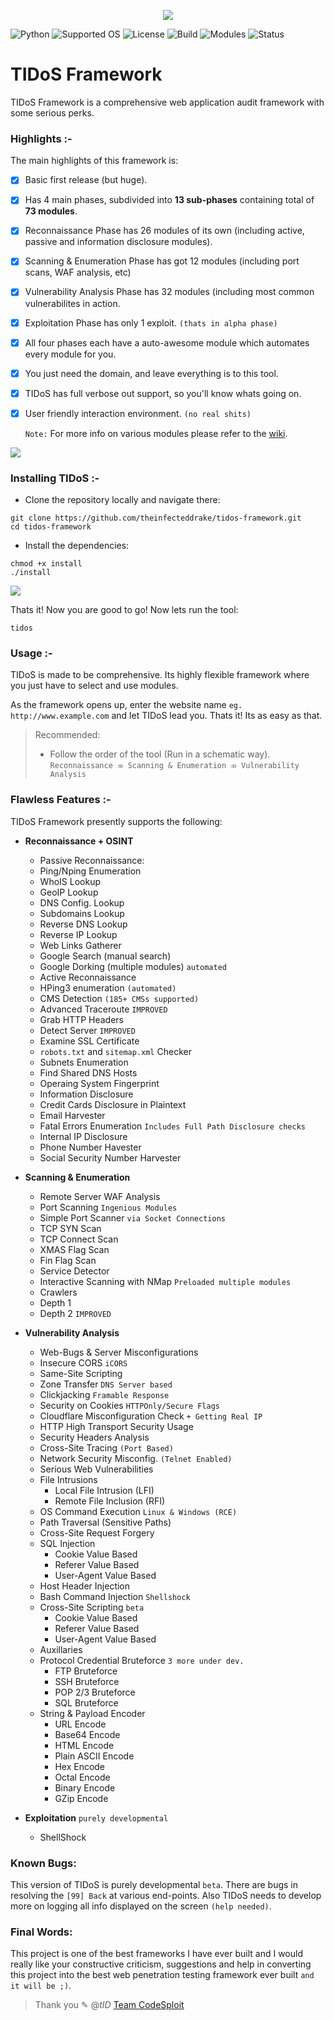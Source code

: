 <p align="middle"><img src='https://i.imgur.com/QAbaVdU.png' /></p>

![Python](https://img.shields.io/badge/Python-2.7-green.svg) ![Supported OS](https://img.shields.io/badge/Supported%20OS-Linux-yellow.svg) ![License](https://img.shields.io/badge/License-GPLv3-blue.svg) ![Build](https://img.shields.io/badge/Build-0049-red.svg) ![Modules](https://img.shields.io/badge/Modules-73-blue.svg) ![Status](https://img.shields.io/badge/Build%20Status-passing-green.svg)

# TIDoS Framework 
TIDoS Framework is a comprehensive web application audit framework with some serious perks.

### Highlights :-

The main highlights of this framework is:
- [x] Basic first release (but huge).
- [x] Has 4 main phases, subdivided into __13 sub-phases__ containing total of __73 modules__.
- [x] Reconnaissance Phase has 26 modules of its own (including active, passive and information disclosure modules).
- [x] Scanning & Enumeration Phase has got 12 modules (including port scans, WAF analysis, etc)
- [x] Vulnerability Analysis Phase has 32 modules (including most common vulnerabilites in action.
- [x] Exploitation Phase has only 1 exploit. `(thats in alpha phase)`
- [x] All four phases each have a auto-awesome module which automates every module for you.
- [x] You just need the domain, and leave everything is to this tool.
- [x] TIDoS has full verbose out support, so you'll know whats going on.
- [x] User friendly interaction environment. `(no real shits)` 

  `Note:` For more info on various modules please refer to the [wiki](https://github.com/theinfecteddrake/TIDOS-Framework/wiki).

<img src='https://i.imgur.com/jBphn0h.png' />

### Installing TIDoS :-
* Clone the repository locally and navigate there:
```
git clone https://github.com/theinfecteddrake/tidos-framework.git
cd tidos-framework
```
* Install the dependencies:
```
chmod +x install
./install
```
<img src='https://i.imgur.com/B3eA0H5.png' />

Thats it! Now you are good to go! Now lets run the tool:
```
tidos
```

### Usage :-
TIDoS is made to be comprehensive. Its highly flexible framework where you just have to select and use modules. 

As the framework opens up, enter the website name `eg. http://www.example.com` and let TIDoS lead you. Thats it! Its as easy as that.

> Recommended:
> - Follow the order of the tool (Run in a schematic way).
>    `Reconnaissance ⤃ Scanning & Enumeration ⤃ Vulnerability Analysis`

### Flawless Features :-

TIDoS Framework presently supports the following:

- __Reconnaissance + OSINT__
    - Passive Reconnaissance:
	+ Ping/Nping Enumeration
	+ WhoIS Lookup
	+ GeoIP Lookup
	+ DNS Config. Lookup 
	+ Subdomains Lookup
	+ Reverse DNS Lookup
	+ Reverse IP Lookup
	+ Web Links Gatherer
	+ Google Search (manual search)
	+ Google Dorking (multiple modules) `automated`

    - Active Reconnaissance
	+ HPing3 enumeration `(automated)`
	+ CMS Detection `(185+ CMSs supported)`
	+ Advanced Traceroute `IMPROVED`
	+ Grab HTTP Headers
	+ Detect Server `IMPROVED`
	+ Examine SSL Certificate
	+ `robots.txt` and `sitemap.xml` Checker
	+ Subnets Enumeration
	+ Find Shared DNS Hosts
	+ Operaing System Fingerprint

    - Information Disclosure
	+ Credit Cards Disclosure in Plaintext
	+ Email Harvester
	+ Fatal Errors Enumeration `Includes Full Path Disclosure checks`
	+ Internal IP Disclosure
	+ Phone Number Havester
	+ Social Security Number Harvester

- __Scanning & Enumeration__

    - Remote Server WAF Analysis
    - Port Scanning `Ingenious Modules`
	+ Simple Port Scanner `via Socket Connections`
	+ TCP SYN Scan
	+ TCP Connect Scan
	+ XMAS Flag Scan 
	+ Fin Flag Scan
	+ Service Detector
    - Interactive Scanning with NMap `Preloaded multiple modules`
    - Crawlers
	+ Depth 1
	+ Depth 2 `IMPROVED`

- __Vulnerability Analysis__

    - Web-Bugs & Server Misconfigurations

	+ Insecure CORS `iCORS`
	+ Same-Site Scripting
	+ Zone Transfer `DNS Server based`
	+ Clickjacking `Framable Response`
	+ Security on Cookies `HTTPOnly/Secure Flags`
	+ Cloudflare Misconfiguration Check `+ Getting Real IP` 
	+ HTTP High Transport Security Usage
	+ Security Headers Analysis 
	+ Cross-Site Tracing `(Port Based)`
	+ Network Security Misconfig. `(Telnet Enabled)`

    - Serious Web Vulnerabilities

	+ File Intrusions
	    - Local File Intrusion (LFI)
	    - Remote File Inclusion (RFI)
	+ OS Command Execution `Linux & Windows (RCE)`
	+ Path Traversal (Sensitive Paths) 
	+ Cross-Site Request Forgery 
	+ SQL Injection
	    - Cookie Value Based
	    - Referer Value Based
	    - User-Agent Value Based
	+ Host Header Injection 
	+ Bash Command Injection `Shellshock` 
	+ Cross-Site Scripting `beta`
	    - Cookie Value Based
	    - Referer Value Based
	    - User-Agent Value Based

    - Auxillaries

	+ Protocol Credential Bruteforce `3 more under dev.`
	    - FTP Bruteforce
	    - SSH Bruteforce
	    - POP 2/3 Bruteforce
	    - SQL Bruteforce
	+ String & Payload Encoder
	    - URL Encode
	    - Base64 Encode
	    - HTML Encode
	    - Plain ASCII Encode
	    - Hex Encode
	    - Octal Encode
	    - Binary Encode
	    - GZip Encode

- __Exploitation__ `purely developmental`

	+ ShellShock

### Known Bugs:

This version of TIDoS is purely developmental `beta`. There are bugs in resolving the `[99] Back` at various end-points. Also TIDoS needs to develop more on logging all info displayed on the screen `(help needed)`.

### Final Words:

This project is one of the best frameworks I have ever built and I would really like your constructive criticism, suggestions and help in converting this project into the best web penetration testing framework ever built `and it will be ;)`.

> Thank you
> ✎ @_tID_
> [Team CodeSploit](https://www.facebook.com/codesploit)
